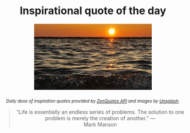 
<div align="center">

# Inspirational quote of the day

<img src="./data/photo.jpeg" alt="Beautiful nature photo" width="320" height="180">

<sub><i>Daily dose of inspiration quotes provided by [ZenQuotes API](https://zenquotes.io/) and images by [Unsplash](https://unsplash.com/).</i></sub>


<blockquote>&ldquo;Life is essentially an endless series of problems. The solution to one problem is merely the creation of another.&rdquo; &mdash; <footer>Mark Manson</footer></blockquote>

</div>
